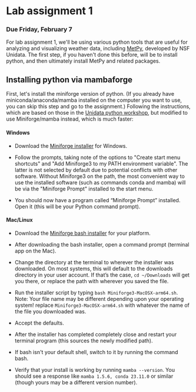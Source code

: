 # Lab assignment 1

### Due Friday, February 7

For lab assignment 1, we'll be using various python tools that are useful for analyzing and visualizing weather data, including [MetPy](https://unidata.github.io/MetPy/latest/index.html), developed by NSF Unidata. The first step, if you haven't done this before, will be to install python, and then ultimately install MetPy and related packages.

## Installing python via mambaforge
First, let's install the miniforge version of python.  (If you already have miniconda/anaconda/mamba installed on the computer you want to use, you can skip this step and go to the assignment.)  Following the instructions, which are based on those in the [Unidata python workshop](https://unidata.github.io/python-training/), but modified to use Miniforge/mamba instead, which is much faster:

#### Windows

- Download the [Miniforge installer](https://github.com/conda-forge/miniforge) for Windows.

- Follow the prompts, taking note of the options to "Create start menu shortcuts" and "Add Miniforge3 to my PATH environment variable". The latter is not selected by default due to potential conflicts with other software. Without Miniforge3 on the path, the most convenient way to use the installed software (such as commands conda and mamba) will be via the "Miniforge Prompt" installed to the start menu.
  
- You should now have a program called “Miniforge Prompt” installed. Open it (this will be your Python command prompt).

#### Mac/Linux

- Download the [Miniforge bash installer](https://github.com/conda-forge/miniforge) for your platform.

- After downloading the bash installer, open a command prompt (terminal app on the Mac).

- Change the directory at the terminal to wherever the installer was downloaded. On most systems, this will default to the downloads directory in your user account. If that’s the case, `cd ~/Downloads` will get you there, or replace the path with wherever you saved the file.

- Run the installer script by typing `bash Miniforge3-MacOSX-arm64.sh`. Note: Your file name may be different depending upon your operating system! replace `Miniforge3-MacOSX-arm64.sh` with whatever the name of the file you downloaded was.

- Accept the defaults.

- After the installer has completed completely close and restart your terminal program (this sources the newly modified path).

- If bash isn't your default shell, switch to it by running the command bash.

- Verify that your install is working by running `mamba --version`. You should see a response like `mamba 1.5.6, conda 23.11.0` or similar (though yours may be a different version number).

